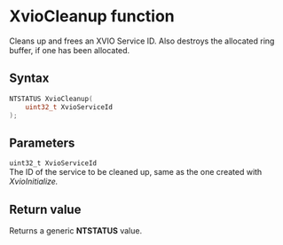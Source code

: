 # XvioCleanup function
Cleans up and frees an XVIO Service ID. Also destroys the allocated ring buffer, if one has been allocated.

## Syntax
```cpp title='C++'
NTSTATUS XvioCleanup(
    uint32_t XvioServiceId
);
```

## Parameters
`uint32_t XvioServiceId`  
The ID of the service to be cleaned up, same as the one created with *XvioInitialize.*

## Return value
Returns a generic **NTSTATUS** value.
